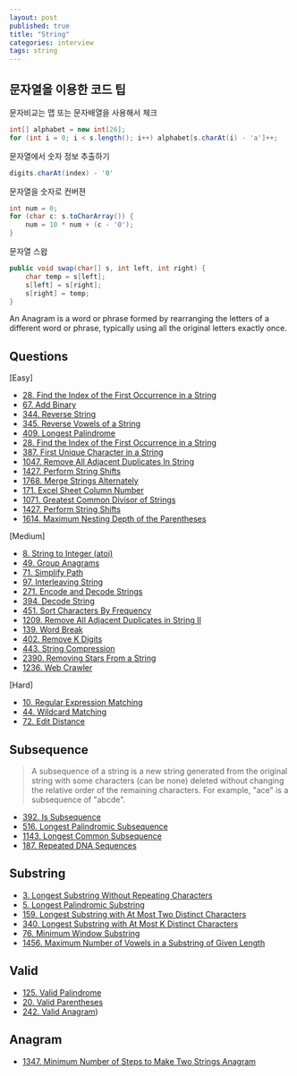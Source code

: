 ```yaml
---
layout: post
published: true
title: "String"
categories: interview
tags: string
---
```


## 문자열을 이용한 코드 팁

문자비교는 맵 또는 문자배열을 사용해서 체크
```java
int[] alphabet = new int[26];
for (int i = 0; i < s.length(); i++) alphabet[s.charAt(i) - 'a']++;
```

문자열에서 숫자 정보 추출하기
```java
digits.charAt(index) - '0'
```

문자열을 숫자로 컨버젼
```java
int num = 0;
for (char c: s.toCharArray()) {
    num = 10 * num + (c - '0');
}
```

문자열 스왑
```java
public void swap(char[] s, int left, int right) {
    char temp = s[left];
    s[left] = s[right];
    s[right] = temp; 
}
```

An Anagram is a word or phrase formed by rearranging the letters of a different word or phrase, typically using all the original letters exactly once.

## Questions

[Easy]
- [28. Find the Index of the First Occurrence in a String](/interview/2023/05/01/find-the-index-of-the-first-occurrence-in-a-string/)
- [67. Add Binary](/interview/2023/05/21/add-binary/)
- [344. Reverse String](/interview/2023/05/21/reverse-string/)
- [345. Reverse Vowels of a String](/interview/2023/05/22/reverse-vowels-of-a-string/)
- [409. Longest Palindrome](/interview/2023/05/21/longest-palindrome/)
- [28. Find the Index of the First Occurrence in a String](/interview/2023/05/21/find-the-index-of-the-first-occurrence-in-a-string/)
- [387. First Unique Character in a String](/interview/2023/05/21/first-unique-character-in-a-string/)
- [1047. Remove All Adjacent Duplicates In String](/interview/2023/05/21/remove-all-adjacent-duplicates-in-string/)
- [1427. Perform String Shifts](/interview/2023/05/21/perform-string-shifts/)
- [1768. Merge Strings Alternately](/interview/2023/05/21/merge-strings-alternately/)
- [171. Excel Sheet Column Number](/interview/2023/05/21/excel-sheet-column-number/)
- [1071. Greatest Common Divisor of Strings](/interview/2023/05/21/greatest-common-divisor-of-strings.md)
- [1427. Perform String Shifts](/interview/2023/06/03/perform-string-shifts/)
- [1614. Maximum Nesting Depth of the Parentheses](/interview/2023/05/21/maximum-nesting-depth-of-the-parentheses)

[Medium]
- [8. String to Integer (atoi)](/interview/2023/05/21/string-to-integer-atoi/)
- [49. Group Anagrams](/interview/2023/02/20/group-anagrams/)
- [71. Simplify Path](/interview/2023/05/21/simplify-path/)
- [97. Interleaving String](/interview/2023/05/21/interleaving-string/)
- [271. Encode and Decode Strings](/interview/2023/05/21/encode-and-decode-strings/)
- [394. Decode String](/interview/2023/04/11/decode-string/)
- [451. Sort Characters By Frequency](/interview/2023/05/21/sort-characters-by-frequency/)
- [1209. Remove All Adjacent Duplicates in String II](/interview/2023/05/21/remove-all-adjacent-duplicates-in-string-ii/)
- [139. Word Break](/interview/2023/05/21/word-break/)
- [402. Remove K Digits](/interview/2023/05/21/remove-k-digits/)
- [443. String Compression](/interview/2023/05/21/string-compression/)
- [2390. Removing Stars From a String](/interview/2023/05/21/removing-stars-from-a-string/)
- [1236. Web Crawler](/interview/2023/05/21/web-crawler/)

[Hard]
- [10. Regular Expression Matching](/interview/2023/05/21/regular-expression-matching/)
- [44. Wildcard Matching](/interview/2023/05/21/wildcard-matching/)
- [72. Edit Distance](/interview/2023/05/21/edit-distance/)

## Subsequence
> A subsequence of a string is a new string generated from the original string with some characters (can be none) deleted without changing the relative order of the remaining characters.
  For example, "ace" is a subsequence of "abcde".

- [392. Is Subsequence](/interview/2023/05/21/is-subsequence/)
- [516. Longest Palindromic Subsequence](/interview/2023/05/21/longest-palindromic-subsequence/)
- [1143. Longest Common Subsequence](/interview/2023/05/21/longest-common-subsequence/)
- [187. Repeated DNA Sequences](/interview/2023/04/11/repeated-dna-sequences/)

## Substring

- [3. Longest Substring Without Repeating Characters](/interview/2023/02/21/longest-substring-without-repeating-characters/)
- [5. Longest Palindromic Substring](/interview/2023/04/06/longest-palindromic-substring)
- [159. Longest Substring with At Most Two Distinct Characters](/interview/2023/05/29/longest-substring-with-at-most-two-distinct-characters/)
- [340. Longest Substring with At Most K Distinct Characters](/interview/2023/05/29/longest-substring-with-at-most-k-distinct-characters/)
- [76. Minimum Window Substring](/interview/2023/05/21/minimum-window-substring/)
- [1456. Maximum Number of Vowels in a Substring of Given Length](/interview/2023/06/05/maximum-number-of-vowels-in-a-substring-of-given-length/)

## Valid
- [125. Valid Palindrome](/interview/2023/05/21/valid-palindrome/)
- [20. Valid Parentheses](/interview/2023/05/21/valid-parentheses/)
- [242. Valid Anagram](/interview/2023/05/21/valid-anagram/))

## Anagram
- [1347. Minimum Number of Steps to Make Two Strings Anagram](/interview/2023/04/18/minimum-number-of-steps-to-make-two-strings-anagram/)